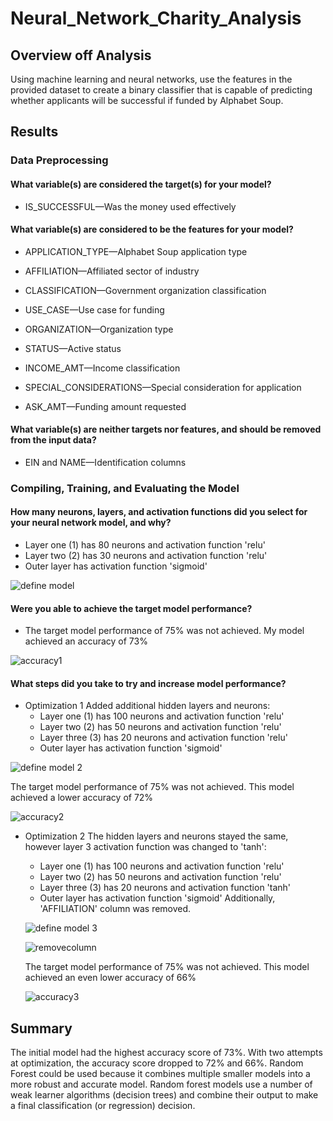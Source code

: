 # Neural_Network_Charity_Analysis
 
## Overview off Analysis
Using machine learning and neural networks, use the features in the provided dataset to create a binary classifier that is capable of predicting whether applicants will be successful if funded by Alphabet Soup.

## Results
### Data Preprocessing
#### What variable(s) are considered the target(s) for your model?
- IS_SUCCESSFUL—Was the money used effectively
 
#### What variable(s) are considered to be the features for your model?
- APPLICATION_TYPE—Alphabet Soup application type
  
- AFFILIATION—Affiliated sector of industry

- CLASSIFICATION—Government organization classification
  
- USE_CASE—Use case for funding
  
- ORGANIZATION—Organization type
  
- STATUS—Active status
  
- INCOME_AMT—Income classification
  
- SPECIAL_CONSIDERATIONS—Special consideration for application
  
- ASK_AMT—Funding amount requested
      
#### What variable(s) are neither targets nor features, and should be removed from the input data?
- EIN and NAME—Identification columns

### Compiling, Training, and Evaluating the Model
#### How many neurons, layers, and activation functions did you select for your neural network model, and why?
- Layer one (1) has 80 neurons and activation function 'relu'
- Layer two (2) has 30 neurons and activation function 'relu'
- Outer layer has activation function 'sigmoid'

![define model](https://user-images.githubusercontent.com/100816778/179341875-07189e00-f567-4d72-bde2-35098352aa4a.png)

#### Were you able to achieve the target model performance?
- The target model performance of 75% was not achieved. My model achieved an accuracy of 73%

![accuracy1](https://user-images.githubusercontent.com/100816778/179341879-d85dbad0-3b02-4bae-9a1d-51e2fda69d15.png)

#### What steps did you take to try and increase model performance?
- Optimization 1
  Added additional hidden layers and neurons:
  - Layer one (1) has 100 neurons and activation function 'relu'
  - Layer two (2) has 50 neurons and activation function 'relu'
  - Layer three (3) has 20 neurons and activation function 'relu'
  - Outer layer has activation function 'sigmoid'

![define model 2](https://user-images.githubusercontent.com/100816778/179341946-0b496990-1fd8-4d3d-b11f-b8a5398ff86e.png)
  
  The target model performance of 75% was not achieved. This model achieved a lower accuracy of 72%
  
  ![accuracy2](https://user-images.githubusercontent.com/100816778/179341968-a3a95f93-cb69-486d-ba13-58e66c01e443.png)
  
 - Optimization 2
   The hidden layers and neurons stayed the same, however layer 3 activation function was changed to 'tanh':
   - Layer one (1) has 100 neurons and activation function 'relu'
   - Layer two (2) has 50 neurons and activation function 'relu'
   - Layer three (3) has 20 neurons and activation function 'tanh'
   - Outer layer has activation function 'sigmoid'
   Additionally, 'AFFILIATION' column was removed.
   
   ![define model 3](https://user-images.githubusercontent.com/100816778/179342055-5c99ca85-565c-4601-b817-5412cc19935c.png)
   
   ![removecolumn](https://user-images.githubusercontent.com/100816778/179342057-f9a59af0-4941-4adf-8719-665de5b67e3d.png)
   
   The target model performance of 75% was not achieved. This model achieved an even lower accuracy of 66%
   
   ![accuracy3](https://user-images.githubusercontent.com/100816778/179342064-2c473a56-8964-469c-84c6-53356625e4c4.png)

## Summary
The initial model had the highest accuracy score of 73%. With two attempts at optimization, the accuracy score dropped to 72% and 66%. Random Forest could be used because it combines multiple smaller models into a more robust and accurate model. Random forest models use a number of weak learner algorithms (decision trees) and combine their output to make a final classification (or regression) decision.
